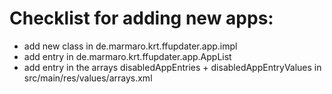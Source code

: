 # Checklist for adding new apps:
- add new class in de.marmaro.krt.ffupdater.app.impl
- add entry in de.marmaro.krt.ffupdater.app.AppList
- add entry in the arrays disabledAppEntries + disabledAppEntryValues in src/main/res/values/arrays.xml
